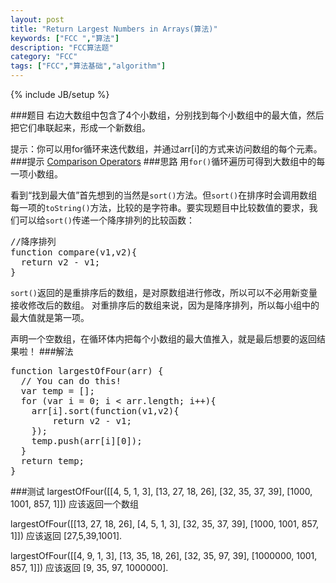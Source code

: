 ```yaml
---
layout: post
title: "Return Largest Numbers in Arrays(算法)"
keywords: ["FCC ","算法"]
description: "FCC算法题"
category: "FCC"
tags: ["FCC","算法基础","algorithm"]
---
```

{% include JB/setup %}

###题目
右边大数组中包含了4个小数组，分别找到每个小数组中的最大值，然后把它们串联起来，形成一个新数组。

提示：你可以用for循环来迭代数组，并通过arr[i]的方式来访问数组的每个元素。
###提示
[Comparison Operators](https://developer.mozilla.org/zh-CN/docs/Web/JavaScript/Reference/Operators/Comparison_Operators)
###思路
用`for()`循环遍历可得到大数组中的每一项小数组。

看到“找到最大值”首先想到的当然是`sort()`方法。但`sort()`在排序时会调用数组每一项的`toString()`方法，比较的是字符串。要实现题目中比较数值的要求，我们可以给`sort()`传递一个降序排列的比较函数：
<pre>
//降序排列
function compare(v1,v2){
  return v2 - v1;
}
</pre>
`sort()`返回的是重排序后的数组，是对原数组进行修改，所以可以不必用新变量接收修改后的数组。
对重排序后的数组来说，因为是降序排列，所以每小组中的最大值就是第一项。

声明一个空数组，在循环体内把每个小数组的最大值推入，就是最后想要的返回结果啦！
###解法
<pre>
function largestOfFour(arr) {
  // You can do this!
  var temp = [];
  for (var i = 0; i < arr.length; i++){
    arr[i].sort(function(v1,v2){
    	return v2 - v1;
    });
    temp.push(arr[i][0]);
  }
  return temp;
}
</pre>
###测试
<span class="txt">largestOfFour([[4, 5, 1, 3], [13, 27, 18, 26], [32, 35, 37, 39], [1000, 1001, 857, 1]]) </span>应该返回一个数组

<span class="txt">largestOfFour([[13, 27, 18, 26], [4, 5, 1, 3], [32, 35, 37, 39], [1000, 1001, 857, 1]]) </span>应该返回<span class="txt"> [27,5,39,1001]</span>.

<span class="txt">largestOfFour([[4, 9, 1, 3], [13, 35, 18, 26], [32, 35, 97, 39], [1000000, 1001, 857, 1]]) </span>应该返回<span class="txt"> [9, 35, 97, 1000000]</span>.